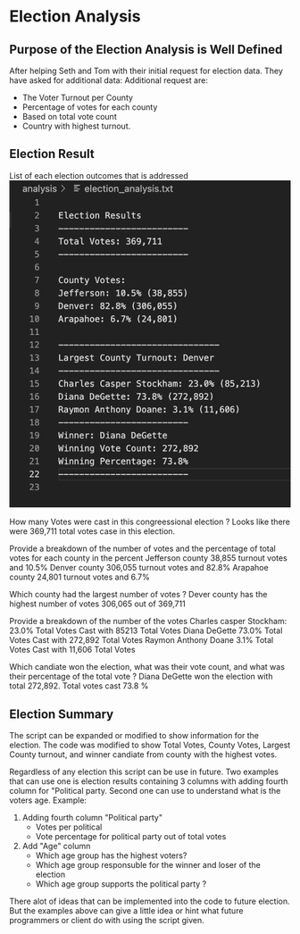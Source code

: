 # Election Analysis
## Purpose of the Election Analysis is Well Defined
After helping Seth and Tom with their initial request for election data. They have asked for additional data:
Additional request are:
- The Voter Turnout per County
- Percentage of votes for each county
- Based on total vote count
- Country with highest turnout.

## Election Result
List of each election outcomes that is addressed
![](Election_Result_snip.png)

How many Votes were cast in this congreessional election ?
  Looks like there were 369,711 total votes case in this election.

Provide a breakdown of the number of votes and the percentage of total votes for each county in the percent
  Jefferson county 38,855 turnout votes and 10.5%
  Denver county 306,055 turnout votes and 82.8%
  Arapahoe county 24,801 turnout votes and 6.7%

Which county had the largest number of votes ?
  Dever county has the highest number of votes 306,065 out of 369,711
  
Provide a breakdown of the number of the votes 
  Charles casper Stockham: 23.0% Total Votes Cast with 85213 Total Votes
  Diana DeGette 73.0% Total Votes Cast with 272,892 Total Votes
  Raymon Anthony Doane 3.1% Total Votes Cast with 11,606 Total Votes
  
Which candiate won the election, what was their vote count, and what was their percentage of the total vote ?
  Diana DeGette won the election with total 272,892. Total votes cast 73.8 %

## Election Summary
The script can be expanded or modified to show information for the election. The code was modified to show Total Votes, County Votes, Largest County turnout, and winner candiate from county with the highest votes. 

Regardless of any election this script can be use in future. Two examples that can use one is election results containing 3 columns with adding fourth column for "Political party. Second one can use to understand what is the voters age. 
Example:
1. Adding fourth column "Political party"
   - Votes per political
   - Vote percentage for political party out of total votes
2. Add "Age" column
   - Which age group has the highest voters?
   - Which age group responsuble for the winner and loser of the election
   - Which age group supports the political party ?

There alot of ideas that can be implemented into the code to future election. But the examples above can give a little idea or hint what future programmers or client do with using the script given. 
